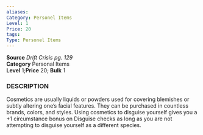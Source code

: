 ```yaml
---
aliases: 
Category: Personel Items
Level: 1
Price: 20
tags: 
Type: Personel Items
---
```

**Source** _Drift Crisis pg. 129_  
**Category** Personal Items  
**Level** 1;**Price** 20; **Bulk** 1

### DESCRIPTION

Cosmetics are usually liquids or powders used for covering blemishes or subtly altering one’s facial features. They can be purchased in countless brands, colors, and styles. Using cosmetics to disguise yourself gives you a +1 circumstance bonus on Disguise checks as long as you are not attempting to disguise yourself as a different species.
